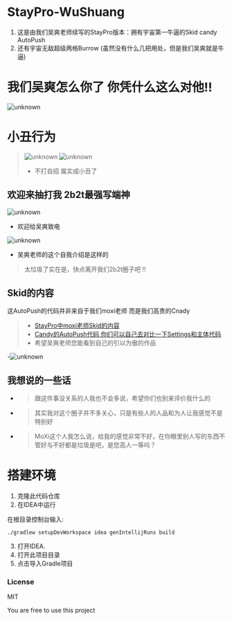 # StayPro-WuShuang
1. 这是由我们吴爽老师续写的StayPro版本：拥有宇宙第一牛逼的Skid candy AutoPush
2. 还有宇宙无敌超级两格Burrow (虽然没有什么几把用处，但是我们吴爽就是牛逼)


# 我们吴爽怎么你了 你凭什么这么对他!!
![unknown](https://i.postimg.cc/nLkWZXcq/L-18-YF-3-VLZ-HVADXATZV.jpg)

# 小丑行为
>![unknown](https://i.postimg.cc/vDwgxJKB/8-NTR-YB-NSY-T-SU4-B-0-T.png)
>![unknown](https://i.postimg.cc/X76W94VV/91-H-T0-PUK1-WW-X2-H5-E1-O0.png)
> - 不打自招 属实成小丑了

## 欢迎来抽打我 2b2t最强写端神
![unknown](https://i.postimg.cc/4ysmQDGF/6-V5-WGIH-RVD-BX4-ITQFA-FH.jpg)
- 欢迎给吴爽致电


![unknown](https://i.postimg.cc/YCKqNcxN/DLWY6-I23-5-8-Z76-19-BY-D.png)
- 吴爽老师的这个自我介绍是这样的
> 太垃圾了实在是，快点离开我们2b2t圈子吧 !!

## Skid的内容
这AutoPush的代码并非来自于我们moxi老师 而是我们高贵的Cnady
>- [StayPro中moxi老师Skid的内容](https://github.com/chunfeng666/StayProPublic-WuShuang/blob/main/src/main/java/dev/cuican/staypro/module/modules/combat/AutoPush.java)
>- [Candy的AutoPush代码 你们可以自己去对比一下Settings和主体代码](https://github.com/NightDesertOrig/CandyPlus/blob/main/cc/candy/candymod/module/combat/AutoPush.java)
>- 希望吴爽老师您能看到自己的引以为傲的作品

  
-![unknown](https://i.postimg.cc/9FjPCNL7/R924-TU61-RMDN9-XE54-DTP.jpg)

## 我想说的一些话
- >跟这件事没关系的人我也不会多说，希望你们也别来评价我什么的
- >其实我对这个圈子并不多关心，只是有些人的人品和为人让我感觉不是特别好
- >MoXi这个人我怎么说，给我的感觉非常不好，在你眼里别人写的东西不管好与不好都是垃圾是吧，是您高人一等吗？

# 搭建环境
1. 克隆此代码仓库
2. 在IDEA中运行

在根目录控制台输入:
```
./gradlew setupDevWorkspace idea genIntellijRuns build
```
3. 打开IDEA.
4. 打开此项目目录
5. 点击导入Gradle项目



### License
MIT

You are free to use this project
